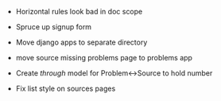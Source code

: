 - Horizontal rules look bad in doc scope
- Spruce up signup form

- Move django apps to separate directory

- move source missing problems page to problems app

- Create _through_ model for Problem<->Source to hold number

- Fix list style on sources pages

